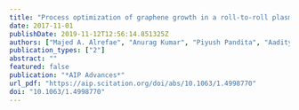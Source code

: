 ```yaml
---
title: "Process optimization of graphene growth in a roll-to-roll plasma CVD system"
date: 2017-11-01
publishDate: 2019-11-12T12:56:14.851325Z
authors: ["Majed A. Alrefae", "Anurag Kumar", "Piyush Pandita", "Aaditya Candadai", "Ilias Bilionis", "Timothy S. Fisher"]
publication_types: ["2"]
abstract: ""
featured: false
publication: "*AIP Advances*"
url_pdf: "https://aip.scitation.org/doi/abs/10.1063/1.4998770"
doi: "10.1063/1.4998770"
---
```

